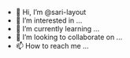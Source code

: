 - 👋 Hi, I’m @sari-layout
- 👀 I’m interested in ...
- 🌱 I’m currently learning ...
- 💞️ I’m looking to collaborate on ...
- 📫 How to reach me ...

<!---
sari-layout/sari-layout is a ✨ special ✨ repository because its `README.md` (this file) appears on your GitHub profile.
You can click the Preview link to take a look at your changes.
--->
